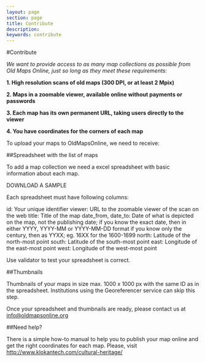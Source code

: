 ```yaml
---
layout: page
section: page
title: Contribute
description: 
keywords: contribute
---
```


#Contribute

*We want to provide access to as many map collections as possible from Old Maps Online, just so long as they meet these requirements:*

**1. High resolution scans of old maps (300 DPI, or at least 2 Mpix)**

**2. Maps in a zoomable viewer, available online without payments or passwords**

**3. Each map has its own permanent URL, taking users directly to the viewer**

**4. You have coordinates for the corners of each map**

To upload your maps to OldMapsOnline, we need to receive:


##Spreadsheet with the list of maps

To add a map collection we need a excel spreadsheet with basic information about each map.

DOWNLOAD A SAMPLE

Each spreadsheet must have following columns:

id: Your unique identifier
viewer: URL to the zoomable viewer of the scan on the web 
title: Title of the map
date_from, date_to: Date of what is depicted on the map, not the publishing date;
if you know the exact date, then in either YYYY, YYYY-MM or YYYY-MM-DD format
if you know only the century, then as YYXX; eg. 16XX for the 1600-1699
north: Latitude of the north-most point
south: Latitude of the south-most point
east: Longitude of the east-most point
west: Longitude of the west-most point

Use validator to test your spreadsheet is correct.

##Thumbnails

Thumbnails of your maps in size max. 1000 x 1000 px with the same ID as in the spreadsheet. Institutions using the Georeferencer service can skip this step.

Once your spreadsheet and thumbnails are ready, please contact us at info@oldmapsonline.org

##Need help?

There is a simple how-to manual to help you to publish your map online and get the right coordinates for each map. Please, visit http://www.klokantech.com/cultural-heritage/

